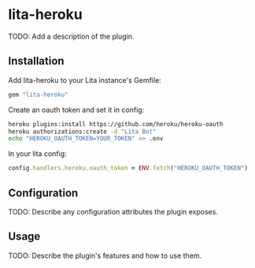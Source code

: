 # lita-heroku

TODO: Add a description of the plugin.

## Installation

Add lita-heroku to your Lita instance's Gemfile:

``` ruby
gem "lita-heroku"
```

Create an oauth token and set it in config:

``` bash
heroku plugins:install https://github.com/heroku/heroku-oauth
heroku authorizations:create -d "Lita Bot"
echo "HEROKU_OAUTH_TOKEN=YOUR_TOKEN" >> .env
```

In your lita config:

``` ruby
config.handlers.heroku.oauth_token = ENV.fetch("HEROKU_OAUTH_TOKEN")
```

## Configuration

TODO: Describe any configuration attributes the plugin exposes.

## Usage

TODO: Describe the plugin's features and how to use them.
